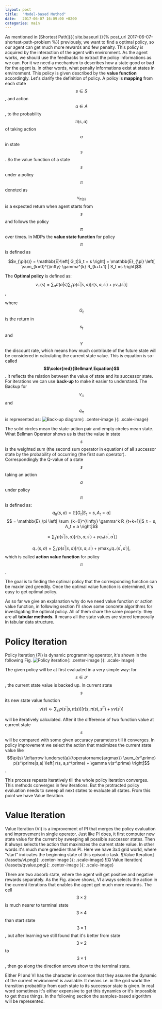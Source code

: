 ```yaml
---
layout: post
title:  "Model-based Method"
date:   2017-06-07 16:09:00 +0200
categories: main
---
```

As mentioned in [Shortest Path]({{ site.baseurl }}{% post_url 2017-06-07-shortest-path-problem %})
previously, we want to find a optimal policy, so our agent can get much more rewards and few penalty. This policy is acquired by the interaction of the agent with environment. As the agent works, we should use the feedbacks to extract the policy informations as we can. For it we need a mechanism to describes how a state good or bad for the agent is. In other words, what penalty informations exist at states in environment. This policy is given described by the <strong>value function</strong> accordingly. Let's clarify the definition of policy. A policy is <strong>mapping</strong> from each state $$s \in S$$, and action $$a \in A$$, to the probability $$ \pi(s,a)$$ of taking action $$a$$ in state $$s$$. So the value function of a state $$s$$ under a policy $$\pi$$ denoted as $$v_{\pi(s)}$$ is a expected return when agent starts from $$s$$ and follows the policy $$\pi$$ over times. In MDPs the <strong>value state function</strong> for policy $$\pi$$ is defined as 

$$v_{\pi(s)} = \mathbb{E}\left[ G_t|S_t = s \right] = \mathbb{E}_{\pi} \left[ \sum_{k=0}^{\infty} \gamma^{k} R_{k+t+1} | S_t =s \right]$$

The <strong>Optimal policy</strong> is defined as:
$$v_\star(s)= \sum_{a} \pi(a|s) \sum_{s^\prime}p(s^\prime|s,a) \left[ r(s, a, s^\prime) + \gamma v_\pi(s^\prime) \right]$$,

where $$G_t$$ is the return in $$s_t$$ and $$\gamma$$ the discount rate, which means how much contribute of the future state will be considered in calculating the current state value. This is equation is so-called <strong>$$\color{red}{Bellman\ Equation}$$</strong>. It reflects the relation between the value of state and its successor state. For iterations we can use <strong>back-up</strong> to make it easier to understand. The 
Backup for $$v_\pi$$ and $$q_\pi$$ is represented as:
![Back-up diagram](/assets/backup.png){: .center-image }{: .scale-image}

The solid circles mean the state-action pair and empty circles mean state. What Bellman Operator shows us is that the value in state $$s$$ is the weighted sum (the second sum operator in equation) of all successor state by the probability of occurring (the first sum operator).  
Correspondingly the Q-value of a state $$s$$ taking an action $$a$$ under policy $$\pi$$ is defined as:
$$q_\pi(s,a) = \mathbb{E}\left[ G_t|S_t = s, A_t = a \right]$$
$$ = \mathbb{E}_\pi \left[ \sum_{k=0}^{\infty} \gamma^k R_{t+k+1}|S_t = s, A_t = a \right]$$

$$=\sum_{s^\prime}p(s^\prime|s, a) \left[ r(s,a,s^\prime) + \gamma q_\pi(s^\prime, a^\prime) \right]$$

$$q_\star(s,a) = \sum_{s^\prime}p(s^\prime|s, a) \left[ r(s,a,s^\prime) + \gamma \max_{a^\prime}q_\star(s^\prime, a^\prime) \right],$$
which is called <strong>action  value  function</strong> for policy $$\pi$$.

The goal is to finding the optimal policy that the corresponding function can be maximized greedily. Once the optimal value function is determined, it's easy to get optimal policy. 

As so far we give an explanation why do we need value function or action value function, in following section I'll show some concrete algorithms for investigating the optimal policy. All of them share the same property: they are all <strong>tabular methods</strong>. It means all the state values are stored temporally in tabular data structure.

<h1>Policy Iteration</h1>

Policy Iteration (PI) is dynamic programming operator, it's shown in the following Fig. 
![Policy iteration](/assets/pi.png){: .center-image }{: .scale-image}

The given policy will be at first evaluated in a very simple way: for $$s \in \mathcal{S}$$, the current state value is backed up. In current state $$s$$ its new state value function  
$$v(s)\leftarrow \sum_{s^\prime}p(s^\prime|s,\pi(s)) \left[ r(s, \pi(s), s^\pi) + \gamma v(s^\prime) \right] $$

will be iteratively calculated.  After it the difference of two function value at current state $$s$$ will be compared with some given accuracy parameters till it converges. In policy improvement we select the action that maximizes the current state value like
$$\pi(s) \leftarrow \underset{a}{\operatorname{argmax}} \sum_{s^\prime} p(s^\prime|s,a) \left[ r(s, a,s^\prime) + \gamma v(s^\prime) \right]$$.
 
This process repeats iteratively till the whole policy iteration converges. This methods converges in few iterations. But the protracted policy evaluation needs to sweep all next states to evaluate all states. From this point we have Value Iteration.


<h1>Value Iteration</h1>
Value Iteration (VI) is a improvement of PI that merges the policy evaluation and improvement in single operator. Just like PI does, it first computer new state value for the current by sweeping all possible successor states. Then it always selects the action that maximizes the current state value. In other words it's much more greedier than PI. Here we have 3x4 grid world, where "start" indicates the beginning state of this episodic task. 
![Value Iteration](/assets/vi.png){: .center-image }{: .scale-image}
![Q Value Iteration](/assets/qvalue.png){: .center-image }{: .scale-image}

There are two absorb state, where the agent will get positive and negative rewards separately. As the Fig. above shows, VI always selects the action in the current iterations that enables the agent get much more rewards. The cell $$3\times2$$ is much nearer to terminal state $$3\times4$$ than start state $$3\times1$$, but after learning we still found that it's better from state $$3\times2$$  to $$3\times1$$, then go along the direction arrows show to the terminal state.

Either PI and VI has the character in common that they assume the dynamic of the current environment is available. It means i.e. in the grid world the transition probability from each state to its successor state is given. In real word sometimes it's either expensive to get this dynamics or it's impossible to get those things. In the following section the samples-based algorithm will be represented.
